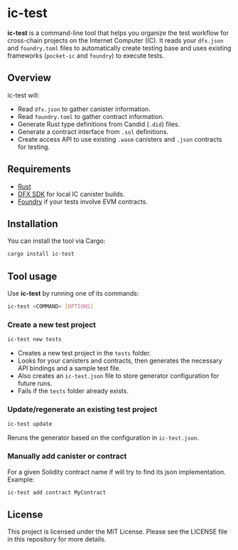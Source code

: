 # ic-test

**ic-test** is a command-line tool that helps you organize the test workflow for cross-chain projects on the Internet Computer (IC). It reads your `dfx.json` and `foundry.toml` files to automatically create testing base and uses existing frameworks (`pocket-ic` and `foundry`) to execute tests.

## Overview

ic-test will:
- Read `dfx.json` to gather canister information.  
- Read `foundry.toml` to gather contract information.  
- Generate Rust type definitions from Candid (`.did`) files.  
- Generate a contract interface from `.sol` definitions.  
- Create access API to use existing `.wasm` canisters and `.json` contracts for testing.


## Requirements
- [Rust](https://www.rust-lang.org/)
- [DFX SDK](https://internetcomputer.org/docs/current/developer-docs/build/install/) for local IC canister builds.
- [Foundry](https://book.getfoundry.sh/getting-started/installation) if your tests involve EVM contracts.


## Installation

You can install the tool via Cargo:

```bash
cargo install ic-test
```

## Tool usage

Use **ic-test** by running one of its commands:

```bash
ic-test <COMMAND> [OPTIONS]
```

### Create a new test project

```bash
ic-test new tests
```

- Creates a new test project in the `tests` folder.
- Looks for your canisters and contracts, then generates the necessary API bindings and a sample test file.
- Also creates an `ic-test.json` file to store generator configuration for future runs.
- Fails if the `tests` folder already exists.


### Update/regenerate an existing test project

```bash
ic-test update
```

Reruns the generator based on the configuration in `ic-test.json`.


### Manually add canister or contract

For a given Solidity contract name if will try to find its json implementation. Example:

```bash
ic-test add contract MyContract
```


## License

This project is licensed under the MIT License. Please see the LICENSE file in this repository for more details.
